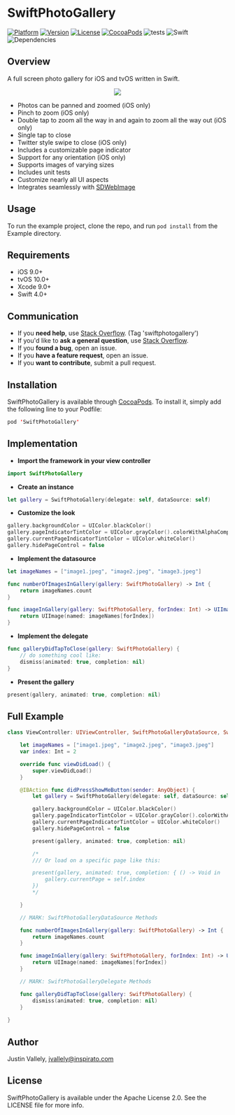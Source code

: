 # SwiftPhotoGallery

[![Platform](https://img.shields.io/badge/platform-iOS%20%7C%20tvOS-blue.svg?style=flat)](http://cocoapods.org/pods/SwiftPhotoGallery)
[![Version](https://img.shields.io/cocoapods/v/SwiftPhotoGallery.svg?style=flat)](http://cocoapods.org/pods/SwiftPhotoGallery)
[![License](https://img.shields.io/cocoapods/l/SwiftPhotoGallery.svg?style=flat)](http://cocoapods.org/pods/SwiftPhotoGallery)
[![CocoaPods](https://img.shields.io/cocoapods/dt/SwiftPhotoGallery.svg?style=flat)](https://cocoapods.org/pods/SwiftPhotoGallery)
![tests](https://img.shields.io/badge/tests-passing-brightgreen.svg)
![Swift](https://img.shields.io/badge/Swift-4.0-orange.svg)
![Dependencies](https://img.shields.io/badge/dependencies-none-lightgrey.svg?style=flat)

## Overview

A full screen photo gallery for iOS and tvOS written in Swift.

<p align="center">
    <img src="https://s3.amazonaws.com/inspirato-ios/SwiftPhotoGallery_animation.gif">
</p>

- Photos can be panned and zoomed (iOS only)
- Pinch to zoom (iOS only)
- Double tap to zoom all the way in and again to zoom all the way out (iOS only)
- Single tap to close
- Twitter style swipe to close (iOS only)
- Includes a customizable page indicator
- Support for any orientation (iOS only)
- Supports images of varying sizes
- Includes unit tests
- Customize nearly all UI aspects
- Integrates seamlessly with [SDWebImage](https://cocoapods.org/pods/SDWebImage)

## Usage

To run the example project, clone the repo, and run `pod install` from the Example directory.

## Requirements
- iOS 9.0+
- tvOS 10.0+
- Xcode 9.0+
- Swift 4.0+

## Communication

- If you **need help**, use [Stack Overflow](https://stackoverflow.com/questions/tagged/swiftphotogallery). (Tag 'swiftphotogallery')
- If you'd like to **ask a general question**, use [Stack Overflow](https://stackoverflow.com/questions/tagged/swiftphotogallery).
- If you **found a bug**, open an issue.
- If you **have a feature request**, open an issue.
- If you **want to contribute**, submit a pull request.

## Installation

SwiftPhotoGallery is available through [CocoaPods](http://cocoapods.org). To install
it, simply add the following line to your Podfile:

```swift
pod 'SwiftPhotoGallery'
```

## Implementation

* **Import the framework in your view controller**
```swift
import SwiftPhotoGallery
```

* **Create an instance**
```swift
let gallery = SwiftPhotoGallery(delegate: self, dataSource: self)
```

* **Customize the look**
```swift
gallery.backgroundColor = UIColor.blackColor()
gallery.pageIndicatorTintColor = UIColor.grayColor().colorWithAlphaComponent(0.5)
gallery.currentPageIndicatorTintColor = UIColor.whiteColor()
gallery.hidePageControl = false
```

* **Implement the datasource**
```swift
let imageNames = ["image1.jpeg", "image2.jpeg", "image3.jpeg"]

func numberOfImagesInGallery(gallery: SwiftPhotoGallery) -> Int {
    return imageNames.count
}

func imageInGallery(gallery: SwiftPhotoGallery, forIndex: Int) -> UIImage? {
    return UIImage(named: imageNames[forIndex])
}
```

* **Implement the delegate**
```swift
func galleryDidTapToClose(gallery: SwiftPhotoGallery) {
    // do something cool like:
    dismiss(animated: true, completion: nil)
}
```

* **Present the gallery**
```swift
present(gallery, animated: true, completion: nil)
```




## Full Example
```swift
class ViewController: UIViewController, SwiftPhotoGalleryDataSource, SwiftPhotoGalleryDelegate {

    let imageNames = ["image1.jpeg", "image2.jpeg", "image3.jpeg"]
    var index: Int = 2

    override func viewDidLoad() {
        super.viewDidLoad()
    }

    @IBAction func didPressShowMeButton(sender: AnyObject) {
        let gallery = SwiftPhotoGallery(delegate: self, dataSource: self)

        gallery.backgroundColor = UIColor.blackColor()
        gallery.pageIndicatorTintColor = UIColor.grayColor().colorWithAlphaComponent(0.5)
        gallery.currentPageIndicatorTintColor = UIColor.whiteColor()
        gallery.hidePageControl = false

        present(gallery, animated: true, completion: nil)

        /*
        /// Or load on a specific page like this:

        present(gallery, animated: true, completion: { () -> Void in
            gallery.currentPage = self.index
        })
        */

    }

    // MARK: SwiftPhotoGalleryDataSource Methods

    func numberOfImagesInGallery(gallery: SwiftPhotoGallery) -> Int {
        return imageNames.count
    }

    func imageInGallery(gallery: SwiftPhotoGallery, forIndex: Int) -> UIImage? {
        return UIImage(named: imageNames[forIndex])
    }

    // MARK: SwiftPhotoGalleryDelegate Methods

    func galleryDidTapToClose(gallery: SwiftPhotoGallery) {
        dismiss(animated: true, completion: nil)
    }
    
}
```


## Author

Justin Vallely, jvallely@inspirato.com

## License

SwiftPhotoGallery is available under the Apache License 2.0. See the LICENSE file for more info.
